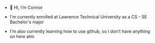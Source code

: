 - 👋 Hi, I’m Connor

- I'm currently enrolled at Lawrence Technical University as a CS - SE Bachelor's major
- I'm also currently learning how to use github, so I don't have anything on here atm.
